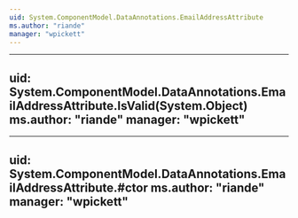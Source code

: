 ```yaml
---
uid: System.ComponentModel.DataAnnotations.EmailAddressAttribute
ms.author: "riande"
manager: "wpickett"
---
```


---
uid: System.ComponentModel.DataAnnotations.EmailAddressAttribute.IsValid(System.Object)
ms.author: "riande"
manager: "wpickett"
---

---
uid: System.ComponentModel.DataAnnotations.EmailAddressAttribute.#ctor
ms.author: "riande"
manager: "wpickett"
---
